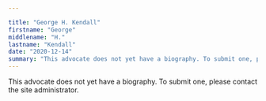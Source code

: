 ```yaml
---

title: "George H. Kendall"
firstname: "George"
middlename: "H."
lastname: "Kendall"
date: "2020-12-14"
summary: "This advocate does not yet have a biography. To submit one, please contact the site administrator."
---
```

This advocate does not yet have a biography. To submit one, please contact the site administrator.

